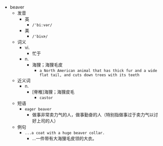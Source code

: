 - beaver
  - 发音
    - 英
      - `/'biːvər/`
    - 美
      - `/'bivɚ/`
  - 词义
    - vi.
      - 忙于
    - n.
      - 海狸；海狸毛皮
        - `a North American animal that has thick fur and a wide flat tail, and cuts down trees with its teeth`
  - 近义词
    - n.
      - [脊椎]海狸；海狸皮毛
        - `castor`
  - 短语
    - `eager beaver`
      - 做事非常卖力气的人，做事勤奋的人（特别指做事过于卖力气以讨好上司的人） 
  - 例句
    - `...a coat with a huge beaver collar.`
      - …一件带有大海狸毛皮领的大衣。

